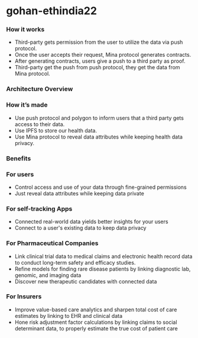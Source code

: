 # gohan-ethindia22
### How it works

- Third-party gets permission from the user to utilize the data via push protocol.
- Once the user accepts their request, Mina protocol generates contracts.
- After generating contracts, users give a push to a third party as proof.
- Third-party get the push from push protocol, they get the data from Mina protocol.

### Architecture Overview


### How it’s made
- Use push protocol and polygon to inform users that a third party gets access to their data.
- Use IPFS to store our health data.
- Use Mina protocol to reveal data attributes while keeping health data privacy.

### Benefits

### For users

- Control access and use of your data through fine-grained permissions
- Just reveal data attributes while keeping data private

### For self-tracking Apps

- Connected real-world data yields better insights for your users
- Connect to a user's existing data to keep data privacy

### For Pharmaceutical Companies

- Link clinical trial data to medical claims and electronic health record data to conduct long-term safety and efficacy studies.
- Refine models for finding rare disease patients by linking diagnostic lab, genomic, and imaging data
- Discover new therapeutic candidates with connected data

### For Insurers

- Improve value-based care analytics and sharpen total cost of care estimates by linking to EHR and clinical data
- Hone risk adjustment factor calculations by linking claims to social determinant data, to properly estimate the true cost of patient care
